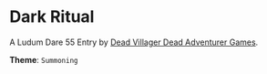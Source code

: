 # Dark Ritual

A Ludum Dare 55 Entry by [Dead Villager Dead Adventurer Games](https://blog.dvdagames.com/).

**Theme**: `Summoning`
